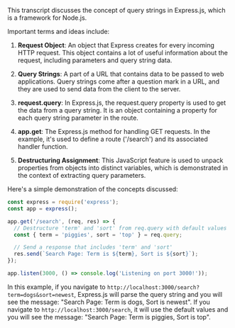 This transcript discusses the concept of query strings in Express.js, which is a framework for Node.js. 

Important terms and ideas include:

1. **Request Object**: An object that Express creates for every incoming HTTP request. This object contains a lot of useful information about the request, including parameters and query string data.

2. **Query Strings**: A part of a URL that contains data to be passed to web applications. Query strings come after a question mark in a URL, and they are used to send data from the client to the server.

3. **request.query**: In Express.js, the request.query property is used to get the data from a query string. It is an object containing a property for each query string parameter in the route. 

4. **app.get**: The Express.js method for handling GET requests. In the example, it's used to define a route ('/search') and its associated handler function.

5. **Destructuring Assignment**: This JavaScript feature is used to unpack properties from objects into distinct variables, which is demonstrated in the context of extracting query parameters.

Here's a simple demonstration of the concepts discussed:

```javascript
const express = require('express');
const app = express();

app.get('/search', (req, res) => {
  // Destructure 'term' and 'sort' from req.query with default values
  const { term = 'piggies', sort = 'top' } = req.query;

  // Send a response that includes 'term' and 'sort'
  res.send(`Search Page: Term is ${term}, Sort is ${sort}`);
});

app.listen(3000, () => console.log('Listening on port 3000!'));
```

In this example, if you navigate to `http://localhost:3000/search?term=dogs&sort=newest`, Express.js will parse the query string and you will see the message: "Search Page: Term is dogs, Sort is newest". If you navigate to `http://localhost:3000/search`, it will use the default values and you will see the message: "Search Page: Term is piggies, Sort is top".